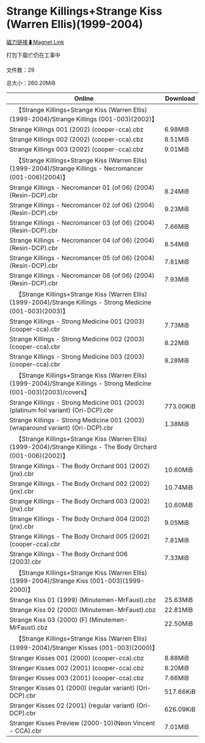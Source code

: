 # Strange Killings+Strange Kiss (Warren Ellis)(1999-2004)

[磁力链接⬇Magnet Link](magnet:?xt=urn:btih:17f8ba9d6a53f1e50efa568fcda0da6f0271fe01&dn=Strange%20Killings%2BStrange%20Kiss%20%28Warren%20Ellis%29%281999-2004%29)

打包下载📦仍在工事中

文件数：29

总大小：260.20MiB

Online | Download
--- | ---
&emsp;【Strange Killings+Strange Kiss (Warren Ellis)(1999-2004)/Strange Killings (001-003)(2002)】 | 
Strange Killings 001 (2002) (cooper-cca).cbz | 6.98MiB
Strange Killings 002 (2002) (cooper-cca).cbz | 8.51MiB
Strange Killings 003 (2002) (cooper-cca).cbz | 9.01MiB
&emsp;【Strange Killings+Strange Kiss (Warren Ellis)(1999-2004)/Strange Killings - Necromancer (001-006)(2004)】 | 
Strange Killings - Necromancer 01 (of 06) (2004) (Resin-DCP).cbr | 8.24MiB
Strange Killings - Necromancer 02 (of 06) (2004) (Resin-DCP).cbr | 9.23MiB
Strange Killings - Necromancer 03 (of 06) (2004) (Resin-DCP).cbr | 7.66MiB
Strange Killings - Necromancer 04 (of 06) (2004) (Resin-DCP).cbr | 8.54MiB
Strange Killings - Necromancer 05 (of 06) (2004) (Resin-DCP).cbr | 7.81MiB
Strange Killings - Necromancer 06 (of 06) (2004) (Resin-DCP).cbr | 7.93MiB
&emsp;【Strange Killings+Strange Kiss (Warren Ellis)(1999-2004)/Strange Killings - Strong Medicine (001-003)(2003)】 | 
Strange Killings - Strong Medicine 001 (2003) (cooper-cca).cbr | 7.73MiB
Strange Killings - Strong Medicine 002 (2003) (cooper-cca).cbr | 8.22MiB
Strange Killings - Strong Medicine 003 (2003) (cooper-cca).cbr | 8.28MiB
&emsp;【Strange Killings+Strange Kiss (Warren Ellis)(1999-2004)/Strange Killings - Strong Medicine (001-003)(2003)/covers】 | 
Strange Killings - Strong Medicine 001 (2003) (platinum foil variant) (Ori-DCP).cbr | 773.00KiB
Strange Killings - Strong Medicine 001 (2003) (wraparound variant) (Ori-DCP).cbr | 1.38MiB
&emsp;【Strange Killings+Strange Kiss (Warren Ellis)(1999-2004)/Strange Killings - The Body Orchard (001-006)(2002)】 | 
Strange Killings - The Body Orchard 001 (2002) (jnx).cbr | 10.60MiB
Strange Killings - The Body Orchard 002 (2002) (jnx).cbr | 10.74MiB
Strange Killings - The Body Orchard 003 (2002) (jnx).cbr | 10.60MiB
Strange Killings - The Body Orchard 004 (2002) (jnx).cbr | 9.05MiB
Strange Killings - The Body Orchard 005 (2002) (cooper-cca).cbr | 7.81MiB
Strange Killings - The Body Orchard 006 (2003).cbr | 7.33MiB
&emsp;【Strange Killings+Strange Kiss (Warren Ellis)(1999-2004)/Strange Kiss (001-003)(1999-2000)】 | 
Strange Kiss 01 (1999) (Minutemen-MrFaust).cbz | 25.63MiB
Strange Kiss 02 (2000) (Minutemen-MrFaust).cbz | 22.81MiB
Strange Kiss 03 (2000) (F) (Minutemen-MrFaust).cbz | 22.50MiB
&emsp;【Strange Killings+Strange Kiss (Warren Ellis)(1999-2004)/Stranger Kisses (001-003)(2000)】 | 
Stranger Kisses 001 (2000) (cooper-cca).cbz | 8.88MiB
Stranger Kisses 002 (2001) (cooper-cca).cbz | 8.20MiB
Stranger Kisses 003 (2001) (cooper-cca).cbz | 7.66MiB
Stranger Kisses 01 (2000) (regular variant) (Ori-DCP).cbr | 517.66KiB
Stranger Kisses 02 (2001) (regular variant) (Ori-DCP).cbr | 626.09KiB
Stranger Kisses Preview (2000-10)(Neon Vincent - CCA).cbr | 7.01MiB